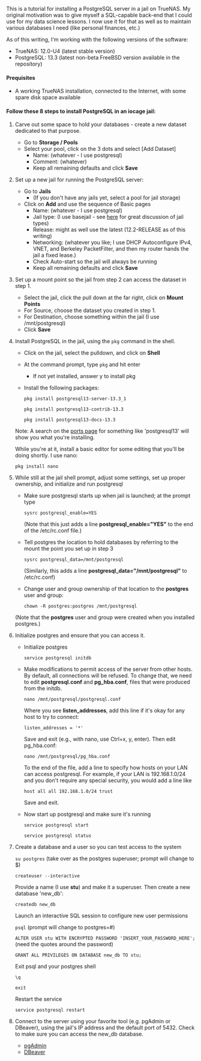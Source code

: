 
This is a tutorial for installing a PostgreSQL server in a jail on TrueNAS.  My original motivation was to give myself a SQL-capable back-end that I could use for my data science lessons.  I now use it for that as well as to maintain various databases I need (like personal finances, etc.)  

As of this writing, I'm working with the following versions of the software:

* TrueNAS:		12.0-U4  (latest stable version)
* PostgreSQL:  	13.3     (latest non-beta FreeBSD version available in the repository)
	
#### Prequisites
* A working TrueNAS installation, connected to the Internet, with some spare disk space available

#### Follow these 8 steps to install PostgreSQL in an iocage jail:

1. Carve out some space to hold your databases - create a new dataset dedicated to that purpose.

	* Go to **Storage / Pools**
	* Select your pool, click on the 3 dots and select [Add Dataset]
		* Name:  (whatever - I use postgresql)
		* Comment:  (whatever)
		* Keep all remaining defaults and click **Save**

2. Set up a new jail for running the PostgreSQL server:

	- Go to **Jails**
		- (If you don't have any jails yet, select a pool for jail storage)
	- Click on **Add** and use the sequence of Basic pages
		- Name:  (whatever - I use postgresql)
		- Jail type:  (I use basejail - see [here](https://www.truenas.com/community/threads/iocage-jail-type-base-jail-vs-clone-which-to-choose.82639/) for great discussion of jail types)
		- Release:  might as well use the latest (12.2-RELEASE as of this writing)
		- Networking: (whatever you like; I use DHCP Autoconfigure IPv4, VNET, and Berkeley PacketFilter, and then my router hands the jail a fixed lease.)
		- Check Auto-start so the jail will always  be running
		- Keep all remaining defaults and click **Save**

3. Set up a mount point so the jail from step 2 can access the dataset in step 1.

	- Select the jail, click the pull down at the far right, click on **Mount Points**
	- For Source, choose the dataset you created in step 1.
	- For Destination, choose something within the jail (I use /mnt/postgresql)
	- Click **Save**

4. Install PostgreSQL in the jail, using the `pkg` command in the shell.

	* Click on the jail, select the pulldown, and click on **Shell**
	* At the command prompt, type `pkg` and hit enter
		* If not yet installed, answer y to install pkg
	* Install the following packages:
	
		`pkg install postgresql13-server-13.3_1`
		
		`pkg install postgresql13-contrib-13.3`
		
		`pkg install postgresql13-docs-13.3`
	
	Note:  A search on the [ports page](https://www.freebsd.org/cgi/ports.cgi) for something like 'postgresql13' will show you what you're installing.

	While you're at it, install a basic editor for some editing that you'll be doing shortly.  I use nano:

	`pkg install nano`

5. While still at the jail shell prompt, adjust some settings, set up proper ownership, and initialize and run postgresql

	* Make sure postgresql starts up when jail is launched; at the prompt type
	
		`sysrc postgresql_enable=YES`

		(Note that this just adds a line **postgresql_enable="YES"** to the end of the /etc/rc.conf file.)		

	* Tell postgres the location to hold databases by referring to the mount the point you set up in step 3

		`sysrc postgresql_data=/mnt/postgresql`
		
		(Similarly, this adds a line **postgresql_data="/mnt/postgresql"** to /etc/rc.conf)

	* Change user and group ownership of that location to the **postgres** user and group:

		`chown -R postgres:postgres /mnt/postgresql`
		
	(Note that the **postgres** user and group were created when you installed postgres.)


6) Initialize postgres and ensure that you can access it.

	* Initialize postgres

		`service postgresql initdb`

	* Make modifications to permit access of the server from other hosts. By default, all connections will be refused. To change that, we need to edit **postgresql.conf** and **pg_hba.conf**, files that were produced from the initdb.

		`nano /mnt/postgresql/postgresql.conf`
		
		Where  you see **listen_addresses**, add this line if it's okay for any host to try to connect:

		`listen_addresses = '*'`

		Save and exit (e.g., with nano, use Ctrl+x, y, enter).  Then edit pg_hba.conf:

		`nano /mnt/postgresql/pg_hba.conf`

		To the end of the file, add a line to specify how hosts on your LAN can access postgresql.  For example, if your LAN is 192.168.1.0/24 and you don't require any special security, you would add a line like
		
		`host all all 192.168.1.0/24 trust`

		Save and exit.

	* Now start up postgresql and make sure it's running

		`service postgresql start`
		
		`service postgresql status`

7. Create a database and a user so you can test access to the system
			
	`su postgres`  (take over as the postgres superuser; prompt will change to $)

	`createuser --interactive`

	Provide a name (I use **stu**) and make it a superuser.  Then create a new database 'new_db':

	`createdb new_db`

	Launch an interactive SQL session to configure new user permissions
	
	`psql`  (prompt will change to postgres=#)

	`ALTER USER stu WITH ENCRYPTED PASSWORD 'INSERT_YOUR_PASSWORD_HERE';`  (need the quotes around the password)

	`GRANT ALL PRIVILEGES ON DATABASE new_db TO stu;`

	Exit psql and your postgres shell
	
	`\q`
	
	`exit`

	Restart the service
	
	`service postgresql restart`

8. Connect to the server using your favorite tool (e.g. pgAdmin or DBeaver), using the jail's IP address and the default port of 5432. Check to make sure you can access the new_db database.

	* [pgAdmin](https://www.pgadmin.org/download/pgadmin-4-windows/)
	* [DBeaver](https://dbeaver.io/download/)
